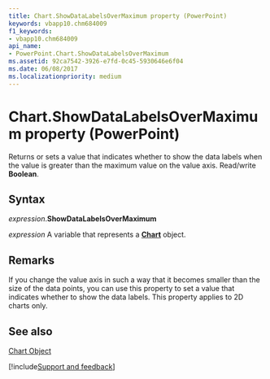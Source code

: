 ```yaml
---
title: Chart.ShowDataLabelsOverMaximum property (PowerPoint)
keywords: vbapp10.chm684009
f1_keywords:
- vbapp10.chm684009
api_name:
- PowerPoint.Chart.ShowDataLabelsOverMaximum
ms.assetid: 92ca7542-3926-e7fd-0c45-5930646e6f04
ms.date: 06/08/2017
ms.localizationpriority: medium
---
```



# Chart.ShowDataLabelsOverMaximum property (PowerPoint)

Returns or sets a value that indicates whether to show the data labels when the value is greater than the maximum value on the value axis. Read/write **Boolean**.


## Syntax

_expression_.**ShowDataLabelsOverMaximum**

_expression_ A variable that represents a **[Chart](PowerPoint.Chart.md)** object.


## Remarks

If you change the value axis in such a way that it becomes smaller than the size of the data points, you can use this property to set a value that indicates whether to show the data labels. This property applies to 2D charts only.


## See also


[Chart Object](PowerPoint.Chart.md)

[!include[Support and feedback](~/includes/feedback-boilerplate.md)]